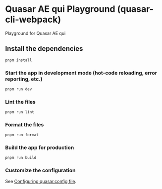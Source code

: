 # Quasar AE qui Playground (quasar-cli-webpack)

Playground for Quasar AE qui

## Install the dependencies

```bash
pnpm install
```

### Start the app in development mode (hot-code reloading, error reporting, etc.)

```bash
pnpm run dev
```

### Lint the files

```bash
pnpm run lint
```

### Format the files

```bash
pnpm run format
```

### Build the app for production

```bash
pnpm run build
```

### Customize the configuration

See [Configuring quasar.config file](https://v2.quasar.dev/quasar-cli-webpack/quasar-config-js).
